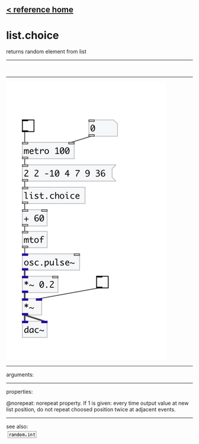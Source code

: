 [< reference home](index.html)
---

# list.choice


returns random element from list

---

<br>


---


![example](examples/list.choice-example.jpg)

---
arguments:


---
properties:

@norepeat: norepeat property. If 1 is
            given: every time output value at new list position, do not repeat choosed position
            twice at adjacent events.<br>

---
see also:<br>
[![random.int](img/object_random.int.png)](random.int.html)
